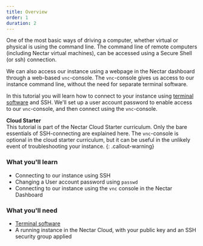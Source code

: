 ```yaml
---
title: Overview
order: 1
duration: 2
---
```


One of the most basic ways of driving a computer, whether virtual or physical is using the command line. The command line of remote computers (including Nectar virtual machines), can be accessed using a Secure Shell (or ssh) connection.

We can also access our instance using a webpage in the Nectar dashboard through a web-based `vnc`-console. The `vnc`-console gives us access to our instance command line, without the need for separate terminal software.

In this tutorial you will learn how to connect to your instance using [terminal software](https://support.ehelp.edu.au/support/solutions/articles/6000223964-terminal-software) and SSH. We'll set up a user account password to enable access to our `vnc`-console, and then connect using the `vnc`-console.

**Cloud Starter**  
This tutorial is part of the Nectar Cloud Starter curriculum. Only the bare essentials of SSH-connecting are explained here. The `vnc`-console is optional in the cloud starter curriculum, but it can be useful in the unlikely event of troubleshooting your instance.
{: .callout-warning}

### What you'll learn

- Connecting to our instance using SSH
- Changing a User account password using `passwd`
- Connecting to our instance using the `vnc` console in the Nectar Dashboard

### What you'll need

- [Terminal software](https://support.ehelp.edu.au/support/solutions/articles/6000223964-terminal-software)
- A running instance in the Nectar Cloud, with your public key and an SSH security group applied